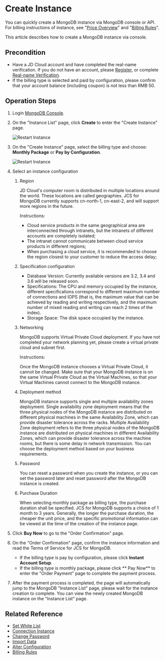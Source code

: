 # Create Instance

You can quickly create a MongoDB instance via MongoDB console or API. For billing instructions of instance, see "[Price Overview](../Pricing/Billing-Overview.md)" and "[Billing Rules](../Pricing/Billing-Rules.md)".

This article describes how to create a MongoDB instance via console.

## Precondition
- Have a JD Cloud account and have completed the real-name verification. If you do not have an account, please [Register](https://accounts.jdcloud.com/p/regPage?source=jdcloud&ReturnUrl=%2f%2fuc.jdcloud.com%2fpassport%2fcomplete%3freturnUrl%3dhttp%3A%2F%2Fuc.jdcloud.com%2Fredirect%2FloginRouter%3FreturnUrl%3Dhttps%253A%252F%252Fwww.jdcloud.com%252Fhelp%252Fdetail%252F734%252FisCatalog%252F1), or complete [Real-name Verification](https://uc.jdcloud.com/account/certify).
- If the billing type is selected and paid by configuration, please confirm that your account balance (including coupon) is not less than RMB 50.

## Operation Steps
1. Login [MongoDB Console](https://mongodb-console.jdcloud.com/mongodb).
2. On the "Instance List" page, click **Create** to enter the "Create Instance" page.

    ![Restart Instance](https://github.com/jdcloudcom/cn/blob/master/image/mongodb/mongo-003.png)
    
3. On the "Create Instance" page, select the billing type and choose: **Monthly Package** or **Pay by Configuration**.

	![Restart Instance](https://github.com/jdcloudcom/cn/blob/master/image/mongodb/mongo-003.png)
	
4. Select an instance configuration

	1. Region
	
       JD Cloud's computer room is distributed in multiple locations around the world. These locations are called geographies. JCS for MongoDB currently supports cn-north-1, cn-east-2, and will support more regions in the future.

	   Instructions:
	   - Cloud service products in the same geographical area are interconnected through intranets, but the intranets of different accounts are completely isolated;
	   - The intranet cannot communicate between cloud service products in different regions;
	   - When purchasing a cloud service, it is recommended to choose the region closest to your customer to reduce the access delay;
	  
	2. Specification configuration
	   - Database Version: Currently available versions are 3.2, 3.4 and 3.6 will be released soon.
	   - Specifications: The CPU and memory occupied by the instance, different specifications correspond to different maximum number of connections and IOPS (that is, the maximum value that can be achieved by reading and writing respectively, and the maximum number of mixed reading and writing can reach 2 times of the index).
	   - Storage Space: The disk space occupied by the instance.
	   
	3. Networking
	
	   MongoDB supports Virtual Private Cloud deployment. If you have not completed your network planning yet, please create a virtual private cloud and subnet first.

	   Instructions:
	   
	   Once the MongoDB instance chooses a Virtual Private Cloud, it cannot be changed. Make sure that your MongoDB instance is on the same Virtual Private Cloud as the Virtual Machines, so that your Virtual Machines cannot connect to the MongoDB instance.
	   
	4. Deployment method
	
	    MongoDB instance supports single and multiple availability zones deployment. Single availability zone deployment means that the three physical nodes of the MongoDB instance are distributed on different physical machines in the same Availability Zone, which can provide disaster tolerance across the racks. Multiple Availability Zone deployment refers to the three physical nodes of the MongoDB instance are distributed on physical machines in different Availability Zones, which can provide disaster tolerance across the machine rooms, but there is some delay in network transmission. You can choose the deployment method based on your business requirements.

	5. Password
	
	   You can reset a password when you create the instance, or you can set the password later and reset password after the MongoDB instance is created.

	6. Purchase Duration
	
	   When selecting monthly package as billing type, the purchase duration shall be specified. JCS for MongoDB supports a choice of 1 month to 3 years. Generally, the longer the purchase duration, the cheaper the unit price, and the specific promotional information can be viewed at the time of the creation of the instance page.
	
5. Click **Buy Now** to go to the "Order Confirmation" page.
6. On the "Order Confirmation" page, confirm the instance information and read the Terms of Service for JCS for MongoDB.
	- If the billing type is pay by configuration, please click **Instant Account Setup**.
	- If the billing type is monthly package, please click ** Pay Now** to enter the "Order Payment" page to complete the payment process.
7. After the payment process is completed, the page will automatically jump to the MongoDB "Instance List" page, please wait for the instance creation to complete. You can view the newly created MongoDB instance on the "Instance List" page.

## Related Reference

- [Set White List](Set-Whitelist.md)
- [Connection Instance](Connect-Instance.md)
- [Change Password](../Operation-Guide/Account-Management/Reset-Password.md)
- [Import Data](Import-Data.md)
- [Alter Configuration](../Operation-Guide/Instance-Management/Modify-Instance-Spec.md)
- [Billing Rules](../Pricing/Billing-Rules.md)
